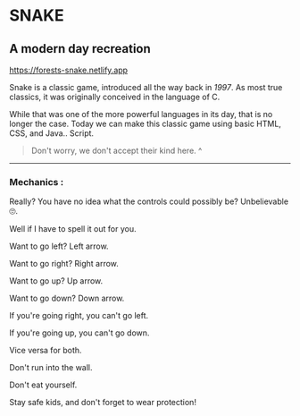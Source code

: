 # SNAKE
## A modern day recreation

https://forests-snake.netlify.app

Snake is a classic game, introduced all the way back in *1997*. As most true classics, it was originally conceived in the language of C.

While that was one of the more powerful languages in its day, that is no longer the case. Today we can make this classic game using basic HTML, CSS, and Java.. Script.
>Don't worry, we don't accept their kind here. ^
---
### Mechanics :
Really? You have no idea what the controls could possibly be? Unbelievable 🙄.

Well if I have to spell it out for you.

Want to go left? Left arrow.

Want to go right? Right arrow.

Want to go up? Up arrow.

Want to go down? Down arrow.

If you're going right, you can't go left.

If you're going up, you can't go down.

Vice versa for both.

Don't run into the wall.

Don't eat yourself.

Stay safe kids, and don't forget to wear protection!
